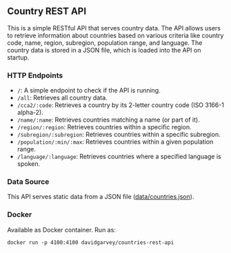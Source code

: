 ## Country REST API

This is a simple RESTful API that serves country data. The API allows users to retrieve information about countries based on various criteria like country code, name, region, subregion, population range, and language. The country data is stored in a JSON file, which is loaded into the API on startup.

### HTTP Endpoints

- `/`: A simple endpoint to check if the API is running.
- `/all`: Retrieves all country data.
- `/cca2/:code`: Retrieves a country by its 2-letter country code (ISO 3166-1 alpha-2).
- `/name/:name`: Retrieves countries matching a name (or part of it).
- `/region/:region`: Retrieves countries within a specific region.
- `/subregion/:subregion`: Retrieves countries within a specific subregion.
- `/population/:min/:max`: Retrieves countries within a given population range.
- `/language/:language`: Retrieves countries where a specified language is spoken.

### Data Source

This API serves static data from a JSON file ([data/countries.json](data/countries.json)).

### Docker

Available as Docker container. Run as:

```shell
docker run -p 4100:4100 davidgarvey/countries-rest-api
```
